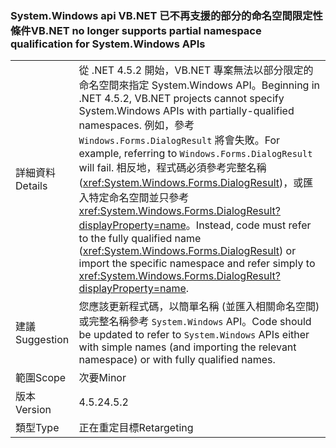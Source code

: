 ### <a name="vbnet-no-longer-supports-partial-namespace-qualification-for-systemwindows-apis"></a><span data-ttu-id="33164-101">System.Windows api VB.NET 已不再支援的部分的命名空間限定性條件</span><span class="sxs-lookup"><span data-stu-id="33164-101">VB.NET no longer supports partial namespace qualification for System.Windows APIs</span></span>

|   |   |
|---|---|
|<span data-ttu-id="33164-102">詳細資料</span><span class="sxs-lookup"><span data-stu-id="33164-102">Details</span></span>|<span data-ttu-id="33164-103">從 .NET 4.5.2 開始，VB.NET 專案無法以部分限定的命名空間來指定 System.Windows API。</span><span class="sxs-lookup"><span data-stu-id="33164-103">Beginning in .NET 4.5.2, VB.NET projects cannot specify System.Windows APIs with partially-qualified namespaces.</span></span> <span data-ttu-id="33164-104">例如，參考 <code>Windows.Forms.DialogResult</code> 將會失敗。</span><span class="sxs-lookup"><span data-stu-id="33164-104">For example, referring to <code>Windows.Forms.DialogResult</code> will fail.</span></span> <span data-ttu-id="33164-105">相反地，程式碼必須參考完整名稱 (<xref:System.Windows.Forms.DialogResult>)，或匯入特定命名空間並只參考 <xref:System.Windows.Forms.DialogResult?displayProperty=name>。</span><span class="sxs-lookup"><span data-stu-id="33164-105">Instead, code must refer to the fully qualified name (<xref:System.Windows.Forms.DialogResult>) or import the specific namespace and refer simply to <xref:System.Windows.Forms.DialogResult?displayProperty=name>.</span></span>|
|<span data-ttu-id="33164-106">建議</span><span class="sxs-lookup"><span data-stu-id="33164-106">Suggestion</span></span>|<span data-ttu-id="33164-107">您應該更新程式碼，以簡單名稱 (並匯入相關命名空間) 或完整名稱參考 <code>System.Windows</code> API。</span><span class="sxs-lookup"><span data-stu-id="33164-107">Code should be updated to refer to <code>System.Windows</code> APIs either with simple names (and importing the relevant namespace) or with fully qualified names.</span></span>|
|<span data-ttu-id="33164-108">範圍</span><span class="sxs-lookup"><span data-stu-id="33164-108">Scope</span></span>|<span data-ttu-id="33164-109">次要</span><span class="sxs-lookup"><span data-stu-id="33164-109">Minor</span></span>|
|<span data-ttu-id="33164-110">版本</span><span class="sxs-lookup"><span data-stu-id="33164-110">Version</span></span>|<span data-ttu-id="33164-111">4.5.2</span><span class="sxs-lookup"><span data-stu-id="33164-111">4.5.2</span></span>|
|<span data-ttu-id="33164-112">類型</span><span class="sxs-lookup"><span data-stu-id="33164-112">Type</span></span>|<span data-ttu-id="33164-113">正在重定目標</span><span class="sxs-lookup"><span data-stu-id="33164-113">Retargeting</span></span>|


